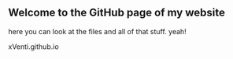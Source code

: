 ## Welcome to the GitHub page of my website

here you can look at the files and all of that stuff. yeah!

xVenti.github.io
